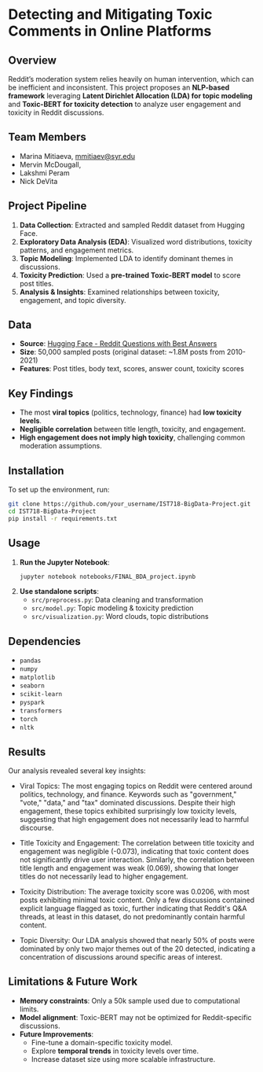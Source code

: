 # Detecting and Mitigating Toxic Comments in Online Platforms

## Overview
Reddit’s moderation system relies heavily on human intervention, which can be inefficient and inconsistent. This project proposes an **NLP-based framework** leveraging **Latent Dirichlet Allocation (LDA) for topic modeling** and **Toxic-BERT for toxicity detection** to analyze user engagement and toxicity in Reddit discussions.

## Team Members
- Marina Mitiaeva, mmitiaev@syr.edu
- Mervin McDougall, 
- Lakshmi Peram
- Nick DeVita

## Project Pipeline
1. **Data Collection**: Extracted and sampled Reddit dataset from Hugging Face.
2. **Exploratory Data Analysis (EDA)**: Visualized word distributions, toxicity patterns, and engagement metrics.
3. **Topic Modeling**: Implemented LDA to identify dominant themes in discussions.
4. **Toxicity Prediction**: Used a **pre-trained Toxic-BERT model** to score post titles.
5. **Analysis & Insights**: Examined relationships between toxicity, engagement, and topic diversity.

## Data
- **Source**: [Hugging Face - Reddit Questions with Best Answers](https://huggingface.co/datasets/nreimers/reddit_question_best_answers)
- **Size**: 50,000 sampled posts (original dataset: ~1.8M posts from 2010-2021)
- **Features**: Post titles, body text, scores, answer count, toxicity scores

## Key Findings
- The most **viral topics** (politics, technology, finance) had **low toxicity levels**.
- **Negligible correlation** between title length, toxicity, and engagement.
- **High engagement does not imply high toxicity**, challenging common moderation assumptions.

## Installation
To set up the environment, run:
```bash
git clone https://github.com/your_username/IST718-BigData-Project.git
cd IST718-BigData-Project
pip install -r requirements.txt
```

## Usage
1. **Run the Jupyter Notebook**:
   ```bash
   jupyter notebook notebooks/FINAL_BDA_project.ipynb
   ```
2. **Use standalone scripts**:
   - `src/preprocess.py`: Data cleaning and transformation
   - `src/model.py`: Topic modeling & toxicity prediction
   - `src/visualization.py`: Word clouds, topic distributions

## Dependencies
- `pandas`
- `numpy`
- `matplotlib`
- `seaborn`
- `scikit-learn`
- `pyspark`
- `transformers`
- `torch`
- `nltk`

## Results
Our analysis revealed several key insights:

- Viral Topics: The most engaging topics on Reddit were centered around politics, technology, and finance. Keywords such as "government," "vote," "data," and "tax" dominated discussions. Despite their high engagement, these topics exhibited surprisingly low toxicity levels, suggesting that high engagement does not necessarily lead to harmful discourse.

- Title Toxicity and Engagement: The correlation between title toxicity and engagement was negligible (-0.073), indicating that toxic content does not significantly drive user interaction. Similarly, the correlation between title length and engagement was weak (0.069), showing that longer titles do not necessarily lead to higher engagement.

- Toxicity Distribution: The average toxicity score was 0.0206, with most posts exhibiting minimal toxic content. Only a few discussions contained explicit language flagged as toxic, further indicating that Reddit's Q&A threads, at least in this dataset, do not predominantly contain harmful content.

- Topic Diversity: Our LDA analysis showed that nearly 50% of posts were dominated by only two major themes out of the 20 detected, indicating a concentration of discussions around specific areas of interest.

## Limitations & Future Work
- **Memory constraints**: Only a 50k sample used due to computational limits.
- **Model alignment**: Toxic-BERT may not be optimized for Reddit-specific discussions.
- **Future Improvements**:
  - Fine-tune a domain-specific toxicity model.
  - Explore **temporal trends** in toxicity levels over time.
  - Increase dataset size using more scalable infrastructure.